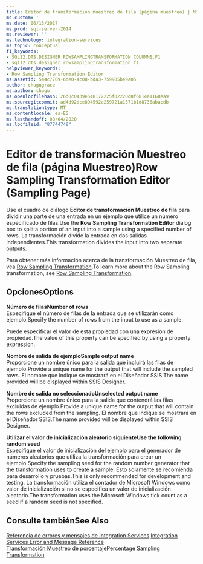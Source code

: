 ```yaml
---
title: Editor de transformación muestreo de fila (página muestreo) | Microsoft Docs
ms.custom: ''
ms.date: 06/13/2017
ms.prod: sql-server-2014
ms.reviewer: ''
ms.technology: integration-services
ms.topic: conceptual
f1_keywords:
- SQL12.DTS.DESIGNER.ROWSAMPLINGTRANSFORMATION.COLUMNS.F1
- sql12.dts.designer.rowsamplingtransformation.f1
helpviewer_keywords:
- Row Sampling Transformation Editor
ms.assetid: 544c7709-6de0-4c08-bda3-759985be9a05
author: chugugrace
ms.author: chugu
ms.openlocfilehash: 26d0c0439e548172225f02220d8f6814a1168ea9
ms.sourcegitcommit: ad4d92dce894592a259721a1571b1d8736abacdb
ms.translationtype: MT
ms.contentlocale: es-ES
ms.lasthandoff: 08/04/2020
ms.locfileid: "87744748"
---
```

# <a name="row-sampling-transformation-editor-sampling-page"></a><span data-ttu-id="fe13a-102">Editor de transformación Muestreo de fila (página Muestreo)</span><span class="sxs-lookup"><span data-stu-id="fe13a-102">Row Sampling Transformation Editor (Sampling Page)</span></span>
  <span data-ttu-id="fe13a-103">Use el cuadro de diálogo **Editor de transformación Muestreo de fila** para dividir una parte de una entrada en un ejemplo que utilice un número especificado de filas.</span><span class="sxs-lookup"><span data-stu-id="fe13a-103">Use the **Row Sampling Transformation Editor** dialog box to split a portion of an input into a sample using a specified number of rows.</span></span> <span data-ttu-id="fe13a-104">La transformación divide la entrada en dos salidas independientes.</span><span class="sxs-lookup"><span data-stu-id="fe13a-104">This transformation divides the input into two separate outputs.</span></span>  
  
 <span data-ttu-id="fe13a-105">Para obtener más información acerca de la transformación Muestreo de fila, vea [Row Sampling Transformation](data-flow/transformations/row-sampling-transformation.md).</span><span class="sxs-lookup"><span data-stu-id="fe13a-105">To learn more about the Row Sampling transformation, see [Row Sampling Transformation](data-flow/transformations/row-sampling-transformation.md).</span></span>  
  
## <a name="options"></a><span data-ttu-id="fe13a-106">Opciones</span><span class="sxs-lookup"><span data-stu-id="fe13a-106">Options</span></span>  
 <span data-ttu-id="fe13a-107">**Número de filas**</span><span class="sxs-lookup"><span data-stu-id="fe13a-107">**Number of rows**</span></span>  
 <span data-ttu-id="fe13a-108">Especifique el número de filas de la entrada que se utilizarán como ejemplo.</span><span class="sxs-lookup"><span data-stu-id="fe13a-108">Specify the number of rows from the input to use as a sample.</span></span>  
  
 <span data-ttu-id="fe13a-109">Puede especificar el valor de esta propiedad con una expresión de propiedad.</span><span class="sxs-lookup"><span data-stu-id="fe13a-109">The value of this property can be specified by using a property expression.</span></span>  
  
 <span data-ttu-id="fe13a-110">**Nombre de salida de ejemplo**</span><span class="sxs-lookup"><span data-stu-id="fe13a-110">**Sample output name**</span></span>  
 <span data-ttu-id="fe13a-111">Proporcione un nombre único para la salida que incluirá las filas de ejemplo.</span><span class="sxs-lookup"><span data-stu-id="fe13a-111">Provide a unique name for the output that will include the sampled rows.</span></span> <span data-ttu-id="fe13a-112">El nombre que indique se mostrará en el Diseñador SSIS.</span><span class="sxs-lookup"><span data-stu-id="fe13a-112">The name provided will be displayed within SSIS Designer.</span></span>  
  
 <span data-ttu-id="fe13a-113">**Nombre de salida no seleccionado**</span><span class="sxs-lookup"><span data-stu-id="fe13a-113">**Unselected output name**</span></span>  
 <span data-ttu-id="fe13a-114">Proporcione un nombre único para la salida que contendrá las filas excluidas de ejemplo.</span><span class="sxs-lookup"><span data-stu-id="fe13a-114">Provide a unique name for the output that will contain the rows excluded from the sampling.</span></span> <span data-ttu-id="fe13a-115">El nombre que indique se mostrará en el Diseñador SSIS.</span><span class="sxs-lookup"><span data-stu-id="fe13a-115">The name provided will be displayed within SSIS Designer.</span></span>  
  
 <span data-ttu-id="fe13a-116">**Utilizar el valor de inicialización aleatorio siguiente**</span><span class="sxs-lookup"><span data-stu-id="fe13a-116">**Use the following random seed**</span></span>  
 <span data-ttu-id="fe13a-117">Especifique el valor de inicialización del ejemplo para el generador de números aleatorios que utiliza la transformación para crear un ejemplo.</span><span class="sxs-lookup"><span data-stu-id="fe13a-117">Specify the sampling seed for the random number generator that the transformation uses to create a sample.</span></span> <span data-ttu-id="fe13a-118">Esto solamente se recomienda para desarrollo y pruebas.</span><span class="sxs-lookup"><span data-stu-id="fe13a-118">This is only recommended for development and testing.</span></span> <span data-ttu-id="fe13a-119">La transformación utiliza el contador de Microsoft Windows como valor de inicialización si no se especifica un valor de inicialización aleatorio.</span><span class="sxs-lookup"><span data-stu-id="fe13a-119">The transformation uses the Microsoft Windows tick count as a seed if a random seed is not specified.</span></span>  
  
## <a name="see-also"></a><span data-ttu-id="fe13a-120">Consulte también</span><span class="sxs-lookup"><span data-stu-id="fe13a-120">See Also</span></span>  
 <span data-ttu-id="fe13a-121">[Referencia de errores y mensajes de Integration Services](../../2014/integration-services/integration-services-error-and-message-reference.md) </span><span class="sxs-lookup"><span data-stu-id="fe13a-121">[Integration Services Error and Message Reference](../../2014/integration-services/integration-services-error-and-message-reference.md) </span></span>  
 [<span data-ttu-id="fe13a-122">Transformación Muestreo de porcentaje</span><span class="sxs-lookup"><span data-stu-id="fe13a-122">Percentage Sampling Transformation</span></span>](data-flow/transformations/percentage-sampling-transformation.md)  
  
  
